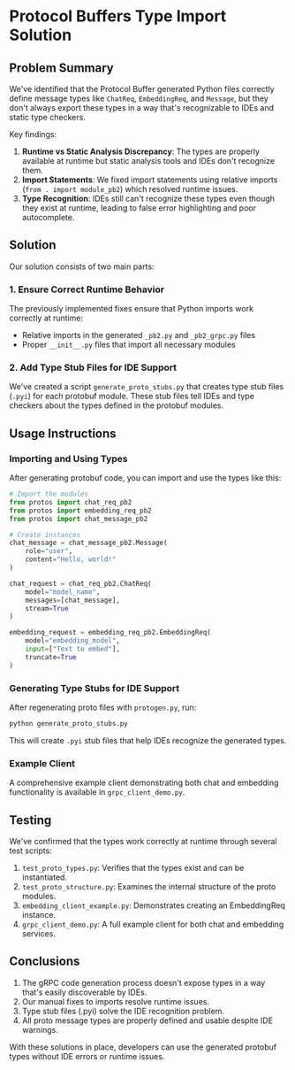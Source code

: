 # Protocol Buffers Type Import Solution

## Problem Summary

We've identified that the Protocol Buffer generated Python files correctly define message types like `ChatReq`, `EmbeddingReq`, and `Message`, but they don't always export these types in a way that's recognizable to IDEs and static type checkers.

Key findings:

1. **Runtime vs Static Analysis Discrepancy**: The types are properly available at runtime but static analysis tools and IDEs don't recognize them.
2. **Import Statements**: We fixed import statements using relative imports (`from . import module_pb2`) which resolved runtime issues.
3. **Type Recognition**: IDEs still can't recognize these types even though they exist at runtime, leading to false error highlighting and poor autocomplete.

## Solution

Our solution consists of two main parts:

### 1. Ensure Correct Runtime Behavior

The previously implemented fixes ensure that Python imports work correctly at runtime:

- Relative imports in the generated `_pb2.py` and `_pb2_grpc.py` files
- Proper `__init__.py` files that import all necessary modules

### 2. Add Type Stub Files for IDE Support

We've created a script `generate_proto_stubs.py` that creates type stub files (`.pyi`) for each protobuf module. These stub files tell IDEs and type checkers about the types defined in the protobuf modules.

## Usage Instructions

### Importing and Using Types

After generating protobuf code, you can import and use the types like this:

```python
# Import the modules
from protos import chat_req_pb2
from protos import embedding_req_pb2
from protos import chat_message_pb2

# Create instances
chat_message = chat_message_pb2.Message(
    role="user",
    content="Hello, world!"
)

chat_request = chat_req_pb2.ChatReq(
    model="model_name",
    messages=[chat_message],
    stream=True
)

embedding_request = embedding_req_pb2.EmbeddingReq(
    model="embedding_model",
    input=["Text to embed"],
    truncate=True
)
```

### Generating Type Stubs for IDE Support

After regenerating proto files with `protogen.py`, run:

```bash
python generate_proto_stubs.py
```

This will create `.pyi` stub files that help IDEs recognize the generated types.

### Example Client

A comprehensive example client demonstrating both chat and embedding functionality is available in `grpc_client_demo.py`.

## Testing

We've confirmed that the types work correctly at runtime through several test scripts:

1. `test_proto_types.py`: Verifies that the types exist and can be instantiated.
2. `test_proto_structure.py`: Examines the internal structure of the proto modules.
3. `embedding_client_example.py`: Demonstrates creating an EmbeddingReq instance.
4. `grpc_client_demo.py`: A full example client for both chat and embedding services.

## Conclusions

1. The gRPC code generation process doesn't expose types in a way that's easily discoverable by IDEs.
2. Our manual fixes to imports resolve runtime issues.
3. Type stub files (.pyi) solve the IDE recognition problem.
4. All proto message types are properly defined and usable despite IDE warnings.

With these solutions in place, developers can use the generated protobuf types without IDE errors or runtime issues.
